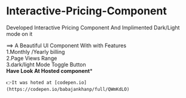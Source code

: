 # Interactive-Pricing-Component
Developed Interactive Pricing Component And Implimented Dark/Light mode on it

==> A Beautiful UI Component With with Features
<br>
1.Monthly /Yearly billing 
<br>
2.Page Views Range
<br>
3.dark/light Mode Toggle Button 
<br>
 **Have Look At Hosted component***
 <br>
 

    👉It was hoted at [codepen.io](https://codepen.io/babajankhanp/full/QWmKdLO)
